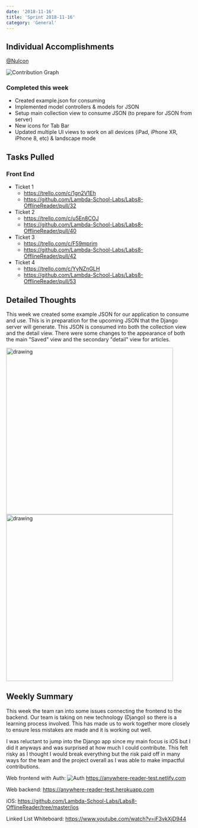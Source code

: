 ```yaml
---
date: '2018-11-16'
title: 'Sprint 2018-11-16'
category: 'General'
---
```


## Individual Accomplishments

[@Nulcon](https://github.com/Nulcon)

![Contribution Graph](https://i.imgur.com/N4O0AjP.png)

### Completed this week
* Created example.json for consuming
* Implemented model controllers & models for JSON
* Setup main collection view to consume JSON (to prepare for JSON from server)
* New icons for Tab Bar
* Updated multiple UI views to work on all devices (iPad, iPhone XR, iPhone 8, etc) & landscape mode

## Tasks Pulled

### Front End

- Ticket 1
  - https://trello.com/c/1gn2V1Eh
  - https://github.com/Lambda-School-Labs/Labs8-OfflineReader/pull/32
- Ticket 2
  - https://trello.com/c/u5En8COJ
  - https://github.com/Lambda-School-Labs/Labs8-OfflineReader/pull/40
- Ticket 3
  - https://trello.com/c/F59mprim
  - https://github.com/Lambda-School-Labs/Labs8-OfflineReader/pull/42
- Ticket 4
  - https://trello.com/c/YyNZnGLH
  - https://github.com/Lambda-School-Labs/Labs8-OfflineReader/pull/53

## Detailed Thoughts

This week we created some example JSON for our application to consume and use. This is in preparation for the upcoming JSON that the Django server will generate. This JSON is consumed into both the collection view and the detail view. There were some changes to the appearance of both the main "Saved" view and the secondary "detail" view for articles.

<img src="https://i.imgur.com/sabR9Rl.png" alt="drawing" width="450"/>

<img src="https://i.imgur.com/bgcRe6e.png" alt="drawing" width="450"/>

## Weekly Summary
This week the team ran into some issues connecting the frontend to the backend. Our team is taking on new technology (Django) so there is a learning process involved. This has made us to work together more closely to ensure less mistakes are made and it is working out well. 

I was reluctant to jump into the Django app since my main focus is iOS but I did it anyways and was surprised at how much I could contribute. This felt risky as I thought I would break everything but the risk paid off in many ways for the team and the project overall as I was able to make impactful contributions.

Web frontend with Auth: ![Auth](https://i.imgur.com/gpUGIMy.png)
https://anywhere-reader-test.netlify.com

Web backend: https://anywhere-reader-test.herokuapp.com

iOS: https://github.com/Lambda-School-Labs/Labs8-OfflineReader/tree/master/ios


Linked List Whiteboard: https://www.youtube.com/watch?v=iF3vkXjD944